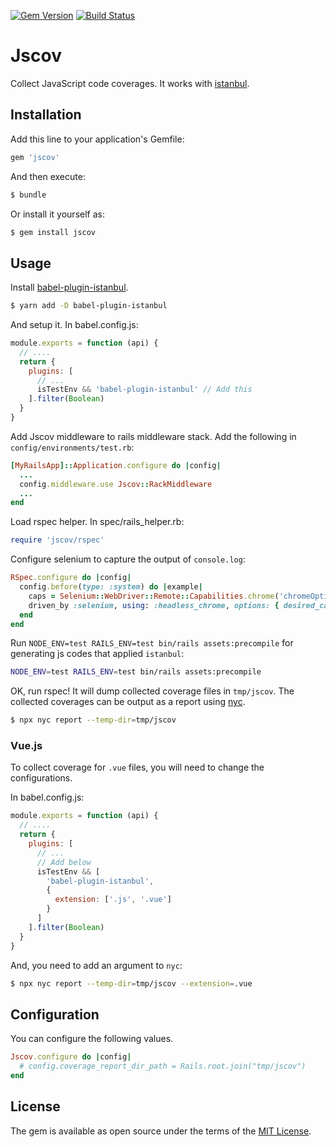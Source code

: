 [![Gem Version](https://badge.fury.io/rb/jscov.svg)](http://badge.fury.io/rb/jscov)
[![Build Status](https://travis-ci.org/kzkn/jscov.svg?branch=master)](https://travis-ci.org/kzkn/jscov)

# Jscov

Collect JavaScript code coverages. It works with [istanbul](https://istanbul.js.org/).

## Installation
Add this line to your application's Gemfile:

```ruby
gem 'jscov'
```

And then execute:
```bash
$ bundle
```

Or install it yourself as:
```bash
$ gem install jscov
```

## Usage

Install [babel-plugin-istanbul](https://github.com/istanbuljs/babel-plugin-istanbul).

```bash
$ yarn add -D babel-plugin-istanbul
```

And setup it. In babel.config.js:

```js
module.exports = function (api) {
  // ....
  return {
    plugins: [
      // ...
      isTestEnv && 'babel-plugin-istanbul' // Add this
    ].filter(Boolean)
  }
}
```

Add Jscov middleware to rails middleware stack. Add the following in `config/environments/test.rb`:

```ruby
[MyRailsApp]::Application.configure do |config|
  ...
  config.middleware.use Jscov::RackMiddleware
  ...
end
```

Load rspec helper. In spec/rails_helper.rb:

```ruby
require 'jscov/rspec'
```

Configure selenium to capture the output of `console.log`:

```ruby
RSpec.configure do |config|
  config.before(type: :system) do |example|
    caps = Selenium::WebDriver::Remote::Capabilities.chrome('chromeOptions' => { w3c: false }, 'goog:loggingPrefs' => { browser: 'ALL' })
    driven_by :selenium, using: :headless_chrome, options: { desired_capabilities: caps }
  end
end
```

Run `NODE_ENV=test RAILS_ENV=test bin/rails assets:precompile` for generating js codes that applied `istanbul`:

```bash
NODE_ENV=test RAILS_ENV=test bin/rails assets:precompile
```

OK, run rspec! It will dump collected coverage files in `tmp/jscov`.
The collected coverages can be output as a report using [nyc](https://github.com/istanbuljs/nyc).

```bash
$ npx nyc report --temp-dir=tmp/jscov
```

### Vue.js

To collect coverage for `.vue` files, you will need to change the configurations.

In babel.config.js:

```js
module.exports = function (api) {
  // ....
  return {
    plugins: [
      // ...
      // Add below
      isTestEnv && [
        'babel-plugin-istanbul',
        {
          extension: ['.js', '.vue']
        }
      ]
    ].filter(Boolean)
  }
}
```

And, you need to add an argument to `nyc`:

```bash
$ npx nyc report --temp-dir=tmp/jscov --extension=.vue
```

## Configuration

You can configure the following values.

```ruby
Jscov.configure do |config|
  # config.coverage_report_dir_path = Rails.root.join("tmp/jscov")
end
```

## License
The gem is available as open source under the terms of the [MIT License](https://opensource.org/licenses/MIT).
